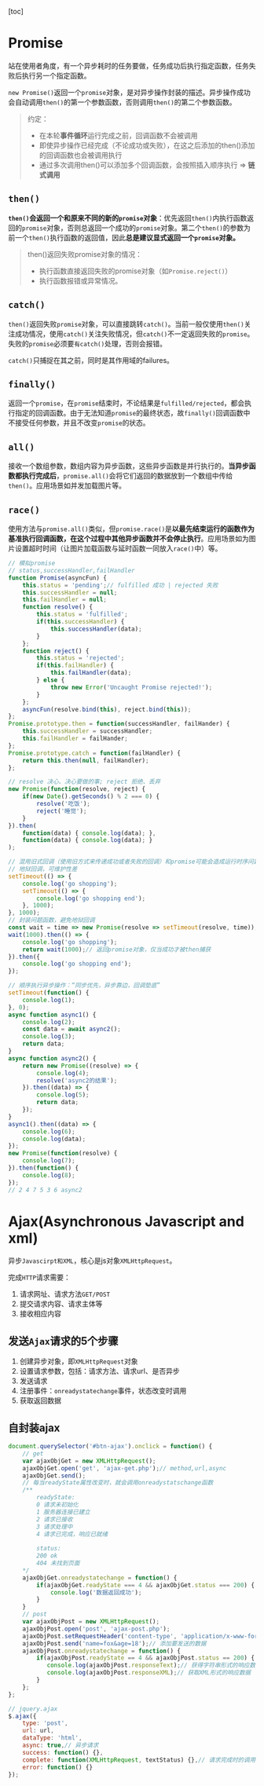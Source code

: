 [toc]

# Promise

站在使用者角度，有一个异步耗时的任务要做，任务成功后执行指定函数，任务失败后执行另一个指定函数。

`new Promise()`返回一个`promise`对象，是对异步操作封装的描述。异步操作成功会自动调用`then()`的第一个参数函数，否则调用`then()`的第二个参数函数。

> 约定：
>
> - 在本轮**事件循环**运行完成之前，回调函数不会被调用
> - 即使异步操作已经完成（不论成功或失败），在这之后添加的then()添加的回调函数也会被调用执行
> - 通过多次调用then()可以添加多个回调函数，会按照插入顺序执行 => **链式调用**

## `then()`

**`then()`会返回一个和原来不同的新的`promise`对象**：优先返回`then()`内执行函数返回的`promise`对象，否则总返回一个成功的`promise`对象。第二个`then()`的参数为前一个`then()`执行函数的返回值，因此**总是建议显式返回一个`promise`对象。**

> then()返回失败promise对象的情况：
>
> - 执行函数直接返回失败的promise对象（如`Promise.reject()`）
> - 执行函数报错或异常情况。

## `catch()`

`then()`返回失败`promise`对象，可以直接跳转`catch()`。当前一般仅使用`then()`关注成功情况，使用`catch()`关注失败情况，但`catch()`不一定返回失败的`promise`。失败的`promise`必须要`有catch()`处理，否则会报错。

`catch()`只捕捉在其之前，同时是其作用域的failures。

## `finally()`

返回一个`promise`，在`promise`结束时，不论结果是`fulfilled/rejected`，都会执行指定的回调函数。由于无法知道`promise`的最终状态，故`finally()`回调函数中不接受任何参数，并且不改变`promise`的状态。

## `all()`

接收一个数组参数，数组内容为异步函数，这些异步函数是并行执行的。**当异步函数都执行完成后**，`promise.all()`会将它们返回的数据放到一个数组中传给`then()`。应用场景如并发加载图片等。

## `race()`

使用方法与`promise.all()`类似，但`promise.race()`是**以最先结束运行的函数作为基准执行回调函数，在这个过程中其他异步函数并不会停止执行**。应用场景如为图片设置超时时间（让图片加载函数与延时函数一同放入`race()`中）等。


```javascript
// 模拟promise
// status,successHandler,failHandler
function Promise(asyncFun) {
    this.status = 'pending';// fulfilled 成功 | rejected 失败
    this.successHandler = null;
    this.failHandler = null;
    function resolve() {
        this.status = 'fulfilled';
        if(this.successHandler) {
            this.successHandler(data);
        }
    };
    function reject() {
        this.status = 'rejected';
        if(this.failHandler) {
            this.failHandler(data);
        } else {
            throw new Error('Uncaught Promise rejected!');
        }
    };
    asyncFun(resolve.bind(this), reject.bind(this));
};
Promise.prototype.then = function(successHandler, failHander) {
    this.successHandler = successHandler;
    this.failHandler = failHander;
};
Promise.prototype.catch = function(failHandler) {
    return this.then(null, failHandler);
};

// resolve 决心、决心要做的事; reject 拒绝、丢弃
new Promise(function(resolve, reject) {
    if(new Date().getSeconds() % 2 === 0) {
        resolve('吃饭');
        reject('睡觉');
    }
}).then(
    function(data) { console.log(data); },
    function(data) { console.log(data); }
);

// 混用旧式回调（使用旧方式来传递成功或者失败的回调）和promise可能会造成运行时序问题
// 地狱回调，可维护性差
setTimeout(() => {
    console.log('go shopping');
    setTimeout(() => {
        console.log('go shopping end');
    }, 1000);
}, 1000);
// 封装问题函数，避免地狱回调
const wait = time => new Promise(resolve => setTimeout(resolve, time));
wait(1000).then(() => {
	console.log('go shopping');
	return wait(1000);// 返回promise对象，仅当成功才被then捕获
}).then({
    console.log('go shopping end');
});

// 顺序执行异步操作：“同步优先，异步靠边，回调垫底”
setTimeout(function() {
	console.log(1);
}, 0);
async function async1() {
	console.log(2);
	const data = await async2();
	console.log(3);
	return data;
}
async function async2() {
	return new Promise((resolve) => {
		console.log(4);
		resolve('async2的结果');
	}).then((data) => {
		console.log(5);
		return data;
	});
}
async1().then((data) => {
	console.log(6);
	console.log(data);
});
new Promise(function(resolve) {
	console.log(7);
}).then(function() {
	console.log(8);
});
// 2 4 7 5 3 6 async2
```

# Ajax(Asynchronous Javascript and xml)

异步`Javascirpt和XML`，核心是js对象`XMLHttpRequest`。

完成`HTTP`请求需要：

1. 请求网址、请求方法`GET/POST`
2. 提交请求内容、请求主体等
3. 接收相应内容

## 发送`Ajax`请求的5个步骤

1. 创建异步对象，即`XMLHttpRequest`对象
2. 设置请求参数，包括：请求方法、请求url、是否异步
3. 发送请求
4. 注册事件：`onreadystatechange`事件，状态改变时调用
5. 获取返回数据

## 自封装ajax

```javascript
document.querySelector('#btn-ajax').onclick = function() {
    // get
    var ajaxObjGet = new XMLHttpRequest();
    ajaxObjGet.open('get', 'ajax-get.php');// method,url,async
    ajaxObjGet.send();
    // 每当readyState属性改变时，就会调用onreadystatschange函数
    /**
    	readyState:
    	0 请求未初始化
    	1 服务器连接已建立
    	2 请求已接收
    	3 请求处理中
    	4 请求已完成，响应已就绪
    	
    	status:
    	200 ok
    	404 未找到页面
    */
    ajaxObjGet.onreadystatechange = function() {
        if(ajaxObjGet.readyState === 4 && ajaxObjGet.status === 200) {
        	console.log('数据返回成功');
        }
    }
    // post
    var ajaxObjPost = new XMLHttpRequest();
    ajaxObjPost.open('post', 'ajax-post.php');
    ajaxObjPost.setRequestHeader('content-type', 'application/x-www-form-urlencoded');// 使用post提交数据，添加http头，设置请求头、编码方式
    ajaxObjPost.send('name=fox&age=18');// 添加要发送的数据
    ajaxObjPost.onreadystatechange = function() {
        if(ajaxObjPost.readyState == 4 && ajaxObjPost.status == 200) {
           console.log(ajaxObjPost.responseText);// 获得字符串形式的响应数据
           console.log(ajaxObjPost.responseXML);// 获取XML形式的响应数据
        }
    };
};

// jquery.ajax
$.ajax({
    type: 'post',
    url: url,
    dataType: 'html',
    async: true,// 异步请求
    success: function() {},
    complete: function(XMLHttpRequest, textStatus) {},// 请求完成时的调用函数
    error: function() {}
});
```

